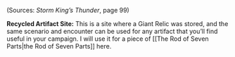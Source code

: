 
(Sources: *Storm King’s Thunder*, page 99)

**Recycled Artifact Site:** This is a site where a Giant Relic was stored, and the same scenario and encounter can be used for any artifact that you’ll find useful in your campaign. I will use it for a piece of [[The Rod of Seven Parts|the Rod of Seven Parts]] here.
